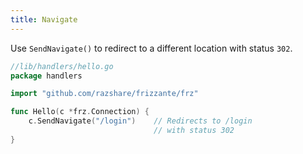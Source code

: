 ```yaml
---
title: Navigate
---
```


Use `SendNavigate()` to redirect to a different location with status `302`.

```go
//lib/handlers/hello.go
package handlers

import "github.com/razshare/frizzante/frz"

func Hello(c *frz.Connection) {
    c.SendNavigate("/login")    // Redirects to /login 
                                // with status 302
}
```